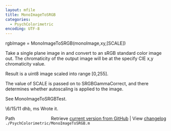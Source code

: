 ```yaml
---
layout: mfile
title: MonoImageToSRGB
categories:
  - PsychColorimetric
encoding: UTF-8
---
```


rgbImage = MonoImageToSRGB(monoImage,xy,[SCALE])

Take a single plane image in and convert to an sRGB standard
color image out.  The chromaticity of the output image will
be at the specify CIE x,y chromaticity value.

Result is a uint8 image scaled into range [0,255].

The value of SCALE is passed on to SRGBGammaCorrect, and
there determines whether autoscaling is applied to the image.

See MonoImageToSRGBTest.

\6/15/11  dhb, ms  Wrote it.


<div class="code_header" style="text-align:right;">
  <span style="float:left;">Path&nbsp;&nbsp;</span> <span class="counter">Retrieve <a href=
  "https://raw.github.com/Psychtoolbox-3/Psychtoolbox-3/beta/./PsychColorimetric/MonoImageToSRGB.m">current version from GitHub</a> | View <a href=
  "https://github.com/Psychtoolbox-3/Psychtoolbox-3/commits/beta/./PsychColorimetric/MonoImageToSRGB.m">changelog</a></span>
</div>
<div class="code">
  <code>./PsychColorimetric/MonoImageToSRGB.m</code>
</div>
